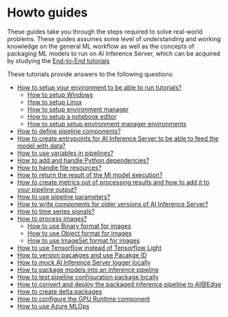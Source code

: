 <!--
SPDX-FileCopyrightText: Copyright (C) 2020 - 2024 Siemens AG
SPDX-FileCopyrightText: Copyright (C) 2020-2024 Siemens AG

SPDX-License-Identifier: MIT
-->

# Howto guides

 These guides take you through the steps required to solve real-world problems.
 These guides assumes some level of understanding and working knowledge on the general ML workflow as well as the concepts of packaging ML models to run on AI Inference Server, which can be acquired by studying the [End-to-End tutorials](../e2e-tutorials/README.md)

 These tutorials provide answers to the following questions:

* [How to setup your environment to be able to run tutorials?](./00-prepare-environment.md)
  * [How to setup Windows](00-setup-windows.md)
  * [How to setup Linux](00-setup-linux.md)
  * [How to setup environment manager](00-setup-environment-manager.md)
  * [How to setup a notebook editor](00-setup-notebook-editor.md)
  * [How to setup setup environment manager environments](00-setup-environments)
* [How to define pipeline components?](01-define-components.md)
* [How to create entrypoints for AI Inference Server to be able to feed the model with data?](02-create-entrypoint.md)
* [How to use variables in pipelines?](03-use-variable-types.md)
* [How to add and handle Python dependencies?](04-handle-python-dependencies.md)
* [How to handle file resources?](05-handle-file-resources.md)
* [How to return the result of the Ml model execution?](06-return-processing-results.md)
* [How to create metrics out of processing results and how to add it to your pipeline output?](07-add-custom-metrics.md)
* [How to use pipeline parameters?](08-use-pipeline-parameters.md)
* [How to write components for older versions of AI Inference Server?](./09-old-inference-server.md)
* [How to time series signals?](10-process-timeseries-data.md)
* [How to process images?](11-process-images.md)
  * [How to use Binary format for images](./12-use-binary-format-for-images.md)
  * [How to use Object format for images](./13-use-object-format-for-images.md)
  * [How to use ImageSet format for images](./14-use-imageset-format-for-images.md)
* [How to use Tensorflow instead of Tensorflow Light](./15-use-tensorflow-instead-of-tflight.md)
* [How to version pacakges and use Pacakge ID](./16-version-packages.md)
* [How to mock AI Inference Server logger locally](./17-mock-inference-server-logging.md)
* [How to package models into an inference pipeline](./18-package-inference-pipelines.md)
* [How to test pipeline configuration package locally](./19-test-pipelines-locally.md)
* [How to convert and deploy the packaged inference pipeline to AI@Edge](./20-create-edge-configuration-package.md)
* [How to create delta packages](./21-create-delta-packages.md)
* [How to configure the GPU Runtime component](./24-configure-gpu-runtime.md)
* [How to use Azure MLOps](./25-azure-mlops.md)
